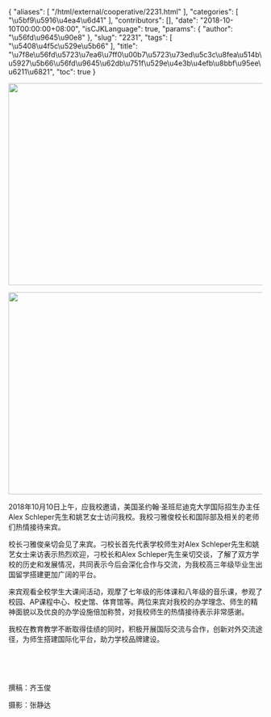 {
    "aliases": [
        "/html/external/cooperative/2231.html"
    ],
    "categories": [
        "\u5bf9\u5916\u4ea4\u6d41"
    ],
    "contributors": [],
    "date": "2018-10-10T00:00:00+08:00",
    "isCJKLanguage": true,
    "params": {
        "author": "\u56fd\u9645\u90e8"
    },
    "slug": "2231",
    "tags": [
        "\u5408\u4f5c\u529e\u5b66"
    ],
    "title": "\u7f8e\u56fd\u5723\u7ea6\u7ff0\u00b7\u5723\u73ed\u5c3c\u8fea\u514b\u5927\u5b66\u56fd\u9645\u62db\u751f\u529e\u4e3b\u4efb\u8bbf\u95ee\u6211\u6821",
    "toc": true
}


<img
    src="https://cdn.tfls.online/mirror/full/5b89729270bf0d7022fcae7da7e01225d6413c96.jpg"
    style="display:block;margin-left:auto;margin-right:auto;"
    decoding="async"
    fetchpriority="auto"
    loading="lazy"
    height="400"
    width="600"
/>





<img
    src="https://cdn.tfls.online/mirror/full/e9c604f6c82ac15b4991430f8fd3a9759fc3a1ce.jpg"
    style="display:block;margin-left:auto;margin-right:auto;"
    decoding="async"
    fetchpriority="auto"
    loading="lazy"
    height="400"
    width="600"
/>




  





2018年10月10日上午，应我校邀请，美国圣约翰·圣班尼迪克大学国际招生办主任Alex Schleper先生和姚艺女士访问我校。我校刁雅俊校长和国际部及相关的老师们热情接待来宾。




校长刁雅俊亲切会见了来宾。刁校长首先代表学校师生对Alex Schleper先生和姚艺女士来访表示热烈欢迎，刁校长和Alex Schleper先生亲切交谈，了解了双方学校的历史和发展情况，共同表示今后会深化合作与交流，为我校高三年级毕业生出国留学搭建更加广阔的平台。




来宾观看全校学生大课间活动，观摩了七年级的形体课和八年级的音乐课，参观了校园、AP课程中心、校史馆、体育馆等。两位来宾对我校的办学理念、师生的精神面貌以及优良的办学设施倍加称赞，对我校师生的热情接待表示非常感谢。




我校在教育教学不断取得佳绩的同时，积极开展国际交流与合作，创新对外交流途径，为师生搭建国际化平台，助力学校品牌建设。




 




 




撰稿：齐玉俊




摄影：张静达




  



